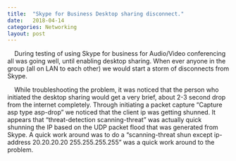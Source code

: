 ```yaml
---
title:  "Skype for Business Desktop sharing disconnect."
date:   2018-04-14
categories: Networking
layout: post
---
```

&nbsp;&nbsp;&nbsp;&nbsp;During testing of using Skype for business for Audio/Video conferencing all was going well, until enabling desktop sharing. When ever anyone in the group (all on LAN to each other) we would start a storm of disconnects from Skype.

&nbsp;&nbsp;&nbsp;&nbsp;While troubleshooting the problem, it was noticed that the person who initiated the desktop sharing would get a very brief, about 2-3 second drop from the internet completely. Through initiating a packet capture “Capture asp type asp-drop” we noticed that the client ip was getting shunned. It appears that “threat-detection scanning-threat”  was actually quick shunning the IP based on the UDP packet flood that was generated from Skype. A quick work around was to do a  “scanning-threat shun except ip-address 20.20.20.20 255.255.255.255” was a quick work around to the problem.